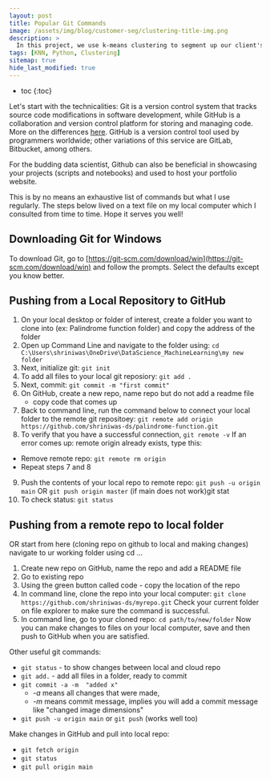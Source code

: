 ```yaml
---
layout: post
title: Popular Git Commands
image: /assets/img/blog/customer-seg/clustering-title-img.png
description: >
  In this project, we use k-means clustering to segment up our client's customer base in order to increase business understanding, and to enhance the relevancy of targeted messaging & customer communications.
tags: [KNN, Python, Clustering]
sitemap: true
hide_last_modified: true
---
```


* toc
{:toc}

Let's start with the technicalities: Git is a version control system that tracks source code modifications in software development, while GitHub is a collaboration and version control platform for storing and managing code. More on the differences [here](https://www.simplilearn.com/tutorials/git-tutorial/git-vs-github). GitHub is a version control tool used by programmers worldwide; other variations of this service are GitLab, Bitbucket, among others.

For the budding data scientist, Github can also be beneficial in showcasing your projects (scripts and notebooks) and used to host your portfolio website.

This is by no means an exhaustive list of commands but what I use regularly. The steps below lived on a text file on my local computer which I consulted from time to time. Hope it serves you well!

## Downloading Git for Windows
To download Git, go to [https://git-scm.com/download/win](https://git-scm.com/download/win) and follow the prompts. Select the defaults except you know better.

## Pushing from a Local Repository to GitHub

1. On your local desktop or folder of interest, create a folder you want to clone into (ex: Palindrome function folder)
and copy the address of the folder
2. Open up Command Line and navigate to the folder using:
 `cd C:\Users\shriniwas\OneDrive\DataScience_MachineLearning\my new folder`
3. Next, initialize git:
  `git init`
4. To add all files to your local git reposiory:
  `git add .`
5. Next, commit:
  `git commit -m "first commit"`
6. On GitHub, create a new repo, name repo but do not add a readme file
	- copy code that comes up
7. Back to command line, run the command below to connect your local folder to the remote git repositoey:
  `git remote add origin https://github.com/shriniwas-ds/palindrome-function.git`
8. To verify that you have a successful connection,
  `git remote -v`
If an error comes up: remote origin already exists, type this:
  - Remove remote repo:
    `git remote rm origin`
  - Repeat steps 7 and 8
9.  Push the contents of your local repo to remote repo:
  `git push -u origin main` OR
  `git push origin master` (if main does not work)git stat
10. To check status:
   `git status`

## Pushing from a remote repo to local folder

OR start from here (cloning repo on github to local and making changes)
navigate to ur working folder using cd ...
1. Create new repo on GitHub, name the repo and add a README file
1. Go to existing repo
2. Using the green button called code - copy the location of the repo
3. In command line, clone the repo into your local computer:
	`git clone https://github.com/shriniwas-ds/myrepo.git`
Check your current folder on file explorer to make sure the command is successful.
4. In command line, go to your cloned repo:
  `cd path/to/new/folder`
Now you can make changes to files on your local computer, save and then push to GitHub when you are satisfied.

Other useful git commands:
- `git status` -  to show changes between local and cloud repo
- `git add.` - add all files in a folder, ready to commit
- `git commit -a -m  "added x"`
  - *-a* means all changes that were made,
  - *-m* means commit message, implies you will add a commit message like "changed image dimensions"
- `git push -u origin main` or `git push` (works well too)

Make changes in GitHub and pull into local repo:
- `git fetch origin`
- `git status`
- `git pull origin main`


